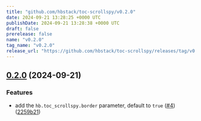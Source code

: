 ```yaml
---
title: "github.com/hbstack/toc-scrollspy/v0.2.0"
date: 2024-09-21 13:28:25 +0000 UTC
publishDate: 2024-09-21 13:28:38 +0000 UTC
draft: false
prerelease: false
name: "v0.2.0"
tag_name: "v0.2.0"
release_url: "https://github.com/hbstack/toc-scrollspy/releases/tag/v0.2.0"
---
```


## [0.2.0](https://github.com/hbstack/toc-scrollspy/compare/v0.1.0...v0.2.0) (2024-09-21)


### Features

* add the `hb.toc_scrollspy.border` parameter, default to `true` ([#4](https://github.com/hbstack/toc-scrollspy/issues/4)) ([2259b21](https://github.com/hbstack/toc-scrollspy/commit/2259b213ffee562520f65a227d16d97afe8e094d))
